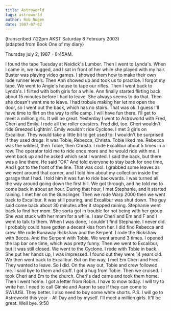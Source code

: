 ```yaml
---
title: Astroworld
tags: astroworld
author: Rob Nugen
date: 1987-07-02
---
```


<p class=note>(transcribed 7:22pm AKST Saturday 8 February 2003)
<br>(adapted from Book One of my diary)</p>

<p class=date>Thursday july 2, 1987 - 8:45AM.</p>

<p>I found the tape Tuesday at Neidick's Lumber.  Then I went to
Lynda's.  When I came in, we hugged, and I sat in front of her while
she played with my hair.  Buster was playing video games.  I showed
them how to make their own lode runner levels.  Then Ann showed up and
took us to practice.  I forgot my tape.  We went to Angie's house to
tape our rifles.  Then I went back to Lynda's.  I flirted with both
girls for a while.  Ann finally started flirting back about 15 minutes
before I had to leave.  She always seems to do that.  Then she doesn't
want me to leave.  I had trobule making her let me open the door, so I
went out the back, which has no stairs.  That was ok.  I guess I'll
have time to flirt on the way to rifle camp.  I will have fun there.
I'll get to meet a million girls.  It will be great.  Yesterday I went
to Astroworld with Fred, Cheri and Emily.  I rode all the roller
coasters.  Fred did, too.  Cheri wouldn't ride Greezed Lightnin'.
Emily wouldn't ride Cyclone.  I met 3 girls on Excalibur.  They would
take a little bit to get used to.  I wouldn't be surprised if they used
drugs.  It was Tobie, Rebecca, Christa.  Tobie liked me.  Rebecca was
the wildest, then Tobie, then Christa.  I rode Excalibur about 5 times
in a row.  The operator told me to ride once more and he would ride
with me.  I went back up and he asked which seat I wanted.  I said the
back, but there was a line there. He said "OK" And told everyone to
stay back for one time, And I got to the front of the line.  That was
cool.  I grabbed some leaves as we went around that corner, and I told
him about my collection inside the garage that I had.  I told him it
was fun to ride backwards.  I was turned all the way around going down
the first hill.  We got through, and he told me to come back in about
an hour.  During that hour, I met Stephanie, and it started raining.
I met her on the Gunslinger.  Then we rode Warp 2000 then we went back
to Excalibur.  It was still pouring, and Excalibur was shut down.  The
guy said come back about 30 minutes after it stopped raining.
Stephanie went back to find her mom. She sorta got in trouble for not
being with her group.  She was stuck with her mom for a while.  I saw
Cheri and Em and F and I went to talk to them.  When I was done, I
couldn't find Stephanie.  I never did.  I probably could have gotten a
decent kiss from her.  I did find Rebecca and crew.  We rode Runaway
Rickshaw and the Serpent.  I rode the Rickshaw with Becca.  And the
Serpent with Tobie.  We went around 3 times. I opened the lap bar one
time, which was pretty funny.  Then we went to Excalibur, but it was
still closed.  We went to the Cyclone.  I rode with Tobie in back.
She put her hands up, I was impressed.  I found out they were 14 years
old.  We then went back to Excalibur.  But on the way, I met Em Cheri
and Fred.  They wanted to leave.  So I did.  On the way out, Tobie and
crew followed me.  I said bye to them and stuff.  I got a hug from
Tobie.  Then we cruised.  I took Cheri and Em to the church.  Cheri's
dad came and took them home.  Then I went home.  I got a letter from
Robin.  I have to mow today.  I will try to write her.  I need to call
Ginnie and Aaron to see if they can come to SWUUSI. They better.  I
also need to buy some white shorts.  P.S. I will go to Astroworld this
year - All Day and by myself.  I'll meet a million girls.  It'll be
great.  Well bye. 9:50</p>
